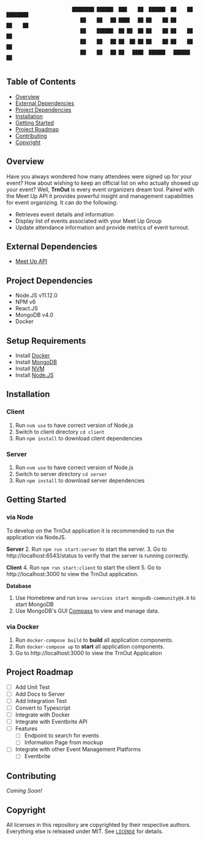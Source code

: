```
                        ████████ ██████  ███    ██  ██████  ██    ██ ████████ 
                           ██    ██   ██ ████   ██ ██    ██ ██    ██    ██    
                           ██    ██████  ██ ██  ██ ██    ██ ██    ██    ██    
                           ██    ██   ██ ██  ██ ██ ██    ██ ██    ██    ██    
                           ██    ██   ██ ██   ████  ██████   ██████     ██    
                                                    
```
## Table of Contents
* [Overview](#overview)
* [External Dependencies](#external-dependencies)
* [Project Dependencies](#project-dependencies)
* [Installation](#installation)
* [Getting Started](#getting-started)
* [Project Roadmap](#project-roadmap)
* [Contributing](#contributing)
* [Copyright](#copyright)

## Overview
Have you always wondered how many attendees were signed up for your event? How about wishing to keep an official list on who actually showed up your event? Well, **TrnOut** is every event organizers dream tool. Paired with the Meet Up API it provides powerful insight and management capabilities for event organizing. It can do the following:
* Retrieves event details and information
* Display list of events associated with your Meet Up Group
* Update attendance information and provide metrics of event turnout.


## External Dependencies
* [Meet Up API](https://www.meetup.com/api/guide/)

## Project Dependencies
* Node.JS v11.12.0
* NPM v6
* React.JS
* MongoDB v4.0
* Docker

## Setup Requirements
* Install [Docker](https://docs.docker.com/get-docker/)
* Install [MongoDB](https://www.mongodb.com/try/download/community)
* Install [NVM](https://github.com/nvm-sh/nvm)
* Install [Node.JS](https://nodejs.org/en/download/)

## Installation
### Client
1. Run `nvm use` to have correct version of Node.js
1. Switch to client directory `cd client`
2. Run `npm install` to download client dependencies

### Server
1. Run `nvm use` to have correct version of Node.js
1. Switch to server directory `cd server`
2. Run `npm install` to download server dependencies

## Getting Started 
### via Node
To develop on the TrnOut application it is recommended to run the application via NodeJS. 

**Server**
2. Run `npm run start:server` to start the server.
3. Go to http://localhost:6543/status to verify that the server is running correctly.

**Client**
4. Run `npm run start:client` to start the client
5. Go to http://localhost:3000 to view the TrnOut application.

**Database**
1. Use Homebrew and run `brew services start mongodb-community@4.0` to start MongoDB
2. Use MongoDB's GUI [Compass](https://www.mongodb.com/try/download/compass) to view and manage data.

### via Docker
1. Run `docker-compose build` to **build** all application components.
2. Run `docker-compose up` to **start** all application components.
3. Go to http://localhost:3000 to view the TrnOut Application

## Project Roadmap
- [ ] Add Unit Test
- [ ] Add Docs to Server
- [ ] Add Integration Test
- [ ] Convert to Typescript
- [ ] Integrate with Docker
- [ ] Integrate with Eventbrite API
- [ ] Features
  - [ ] Endpoint to search for events
  - [ ] Information Page from mockup
- [ ] Integrate with other Event Management Platforms
  - [ ] Eventbrite

## Contributing
_Coming Soon!_

## Copyright
All licenses in this repository are copyrighted by their respective authors.
Everything else is released under MIT. See [`LICENSE`](./LICENSE) for details.
